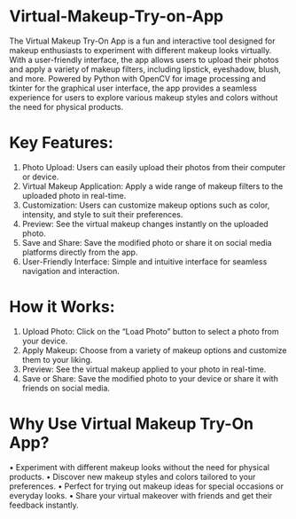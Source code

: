 # Virtual-Makeup-Try-on-App
The Virtual Makeup Try-On App is a fun and interactive tool designed for makeup enthusiasts to experiment with different makeup looks virtually. With a user-friendly interface, the app allows users to upload their photos and apply a variety of makeup filters, including lipstick, eyeshadow, blush, and more. Powered by Python with OpenCV for image processing and tkinter for the graphical user interface, the app provides a seamless experience for users to explore various makeup styles and colors without the need for physical products.

# Key Features:

1.	Photo Upload: Users can easily upload their photos from their computer or device.
2.	Virtual Makeup Application: Apply a wide range of makeup filters to the uploaded photo in real-time.
3.	Customization: Users can customize makeup options such as color, intensity, and style to suit their preferences.
4.	Preview: See the virtual makeup changes instantly on the uploaded photo.
5.	Save and Share: Save the modified photo or share it on social media platforms directly from the app.
6.	User-Friendly Interface: Simple and intuitive interface for seamless navigation and interaction.

# How it Works:

1.	Upload Photo: Click on the “Load Photo” button to select a photo from your device.
2.	Apply Makeup: Choose from a variety of makeup options and customize them to your liking.
3.	Preview: See the virtual makeup applied to your photo in real-time.
4.	Save or Share: Save the modified photo to your device or share it with friends on social media.


# Why Use Virtual Makeup Try-On App?

  •	Experiment with different makeup looks without the need for physical products.
	•	Discover new makeup styles and colors tailored to your preferences.
	•	Perfect for trying out makeup ideas for special occasions or everyday looks.
	•	Share your virtual makeover with friends and get their feedback instantly.   
